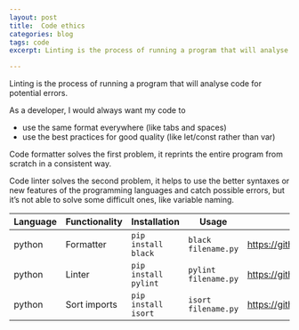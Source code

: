 ```yaml
---
layout: post
title:  Code ethics
categories: blog
tags: code
excerpt: Linting is the process of running a program that will analyse code for potential errors. As a developer, I would always want my code to use the same format everywhere (like tabs and spaces) use the best practices for good quality (like let/const rather than var)

---
```

Linting is the process of running a program that will analyse code for potential errors.

As a developer, I would always want my code to 

* use the same format everywhere (like tabs and spaces)
* use the best practices for good quality (like let/const rather than var)

Code formatter solves the first problem, it reprints the entire program from scratch in a consistent way.


Code linter solves the second problem, it helps to use the better syntaxes or new features of the programming languages and catch possible errors, but it’s not able to solve some difficult ones, like variable naming.

| Language | Functionality | Installation | Usage | Ref/Links
| ---------- | ---------- | ---------| ---------------| ----------------|
| python | Formatter | `pip install black` | `black filename.py` | https://github.com/psf/black
| python | Linter | `pip install pylint` | `pylint filename.py` | https://github.com/PyCQA/pylint
| python | Sort imports | `pip install isort` | `isort filename.py` | https://github.com/timothycrosley/isort


